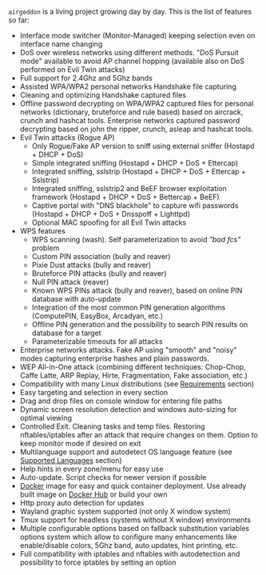 `airgeddon` is a living project growing day by day. This is the list of features so far:
<!-- Each sub list needs 2 additional followed spaces -->
- Interface mode switcher (Monitor-Managed) keeping selection even on interface name changing
- DoS over wireless networks using different methods. "DoS Pursuit mode" available to avoid AP channel hopping (available also on DoS performed on Evil Twin attacks)
- Full support for 2.4Ghz and 5Ghz bands
- Assisted WPA/WPA2 personal networks Handshake file capturing
- Cleaning and optimizing Handshake captured files
- Offline password decrypting on WPA/WPA2 captured files for personal networks (dictionary, bruteforce and rule based) based on aircrack, crunch and hashcat tools. Enterprise networks captured password decrypting based on john the ripper, crunch, asleap and hashcat tools.
- Evil Twin attacks (Rogue AP)
  - Only Rogue/Fake AP version to sniff using external sniffer (Hostapd + DHCP + DoS)
  - Simple integrated sniffing (Hostapd + DHCP + DoS + Ettercap)
  - Integrated sniffing, sslstrip (Hostapd + DHCP + DoS + Ettercap + Sslstrip)
  - Integrated sniffing, sslstrip2 and BeEF browser exploitation framework (Hostapd + DHCP + DoS + Bettercap + BeEF)
  - Captive portal with "DNS blackhole" to capture wifi passwords (Hostapd + DHCP + DoS + Dnsspoff + Lighttpd)
  - Optional MAC spoofing for all Evil Twin attacks
- WPS features
  - WPS scanning (wash). Self parameterization to avoid *"bad fcs"* problem
  - Custom PIN association (bully and reaver)
  - Pixie Dust attacks (bully and reaver)
  - Bruteforce PIN attacks (bully and reaver)
  - Null PIN attack (reaver)
  - Known WPS PINs attack (bully and reaver), based on online PIN database with auto-update
  - Integration of the most common PIN generation algorithms (ComputePIN, EasyBox, Arcadyan, etc.)
  - Offline PIN generation and the possibility to search PIN results on database for a target
  - Parameterizable timeouts for all attacks
- Enterprise networks attacks. Fake AP using "smooth" and "noisy" modes capturing enterprise hashes and plain passwords.
- WEP All-in-One attack (combining different techniques: Chop-Chop, Caffe Latte, ARP Replay, Hirte, Fragmentation, Fake association, etc.)
- Compatibility with many Linux distributions (see [Requirements] section)
- Easy targeting and selection in every section
- Drag and drop files on console window for entering file paths
- Dynamic screen resolution detection and windows auto-sizing for optimal viewing
- Controlled Exit. Cleaning tasks and temp files. Restoring nftables/iptables after an attack that require changes on them. Option to keep monitor mode if desired on exit
- Multilanguage support and autodetect OS language feature (see [Supported Languages] section)
- Help hints in every zone/menu for easy use
- Auto-update. Script checks for newer version if possible
- [Docker] image for easy and quick container deployment. Use already built image on [Docker Hub] or build your own
- Http proxy auto detection for updates
- Wayland graphic system supported (not only X window system)
- Tmux support for headless (systems without X window) environments
- Multiple configurable options based on fallback substitution variables options system which allow to configure many enhancements like enable/disable colors, 5Ghz band, auto updates, hint printing, etc.
- Full compatibility with iptables and nftables with autodetection and possibility to force iptables by setting an option

<!-- Anchors -->
[Requirements]: https://github.com/v1s1t0r1sh3r3/airgeddon/wiki/Requirements
[Supported Languages]: https://github.com/v1s1t0r1sh3r3/airgeddon/wiki/Supported%20Languages
[Docker]: https://github.com/v1s1t0r1sh3r3/airgeddon/wiki/Docker
[Docker Hub]: https://hub.docker.com/r/v1s1t0r1sh3r3/airgeddon/